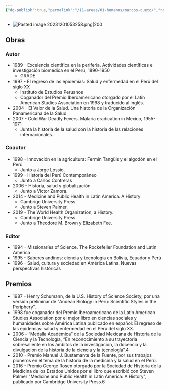 ```yaml
---
{"dg-publish":true,"permalink":"/11-areas/01-humanos/marcos-cueto/","noteIcon":""}
---
```


- ![Pasted image 20231201053258.png|200](/img/user/10%20Entrada%20%F0%9F%9B%92/%F0%9F%92%BE%20Adjuntos/Pasted%20image%2020231201053258.png)
## Obras
### Autor
- 1989 - Excelencia científica en la periferia. Actividades científicas e investigación biomédica en el Perú, 1890-1950
	- GRADE
- 1997 - El regreso de las epidemias: Salud y enfermedad en el Perú del siglo XX
	- Instituto de Estudios Peruanos 
	- Coganador del Premio Iberoamericano otorgado por el Latin American Studies Association en 1998 y traducido al inglés.
- 2004 - El Valor de la Salud. Una historia de la Organización Panamericana de la Salud
- 2007 - Cold War Deadly Fevers. Malaria eradication in Mexico, 1955-1971 
	- Junta la historia de la salud con la historia de las relaciones internacionales.
### Coautor
- 1998 - Innovación en la agricultura: Fermín Tangüis y el algodón en el Perú
	- Junto a Jorge Lossio.
- 1999 - Historia del Perú Contemporáneo
	- Junto a Carlos Contreras
- 2006 - Historia, salud y globalización
	- Junto a Víctor Zamora.
- 2014 - Medicine and Public Health in Latin America. A History
	- Cambrige University Press
	- ​Junto a Steven Palmer.
- 2019 - The World Health Organization, a History.
	- Cambrige University Press
	- Junto a Theodore M. Brown y Elizabeth Fee.
### Editor
- 1994 - Missionaríes of Science. The Rockefeller Foundation and Latin America
- 1995 - Saberes andinos: ciencia y tecnología en Bolivia, Ecuador y Perú
- 1996 - Salud, cultura y sociedad en América Latina. Nuevas perspectivas históricas
## Premios
- 1987 - Henry Schumann, de la U.S. History of Science Society, por una versión preliminar de "Andean Biology in Peru: Scientific Styles in the Periphery".
- 1998 fue coganador del Premio Iberoamericano de la Latin American Studies Association por el mejor libro en ciencias sociales y humanidades sobre América Latina publicado en español: El regreso de las epidemias: salud y enfermedad en el Perú del siglo XX.
- 2006 - “Medalla Académica” de la Sociedad Mexicana de Historia de la Ciencia y la Tecnología, “En reconocimiento a su trayectoria sobresaliente en los ámbitos de la investigación, la docencia y la divulgación de la historia de la ciencia y la tecnología”.4
- 2010 - Premio Manuel J. Bustamante de la Fuente, por sus trabajos pioneros en el tema de la historia de la medicina y la salud en el Perú.
- 2016 - Premio George Rosen otorgado por la Sociedad de Historia de la Medicina de los Estados Unidos por el libro que escribió con Steven Palmer "Medicine and Public Health in Latin America: A History", publicado por Cambridge University Press.6